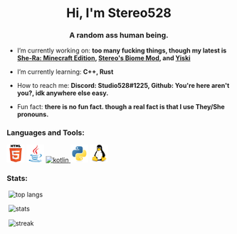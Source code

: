 <h1 align="center">Hi, I'm Stereo528</h1>
<h3 align="center">A random ass human being.</h3>

- I’m currently working on: **too many fucking things, though my latest is [She-Ra: Minecraft Edition](https://github.com/Stereo528/SRME), [Stereo's Biome Mod](https://github.com/Stereo528/StereosBiomeMod), and [Yiski](https://github.com/asoji/Yiski)**

- I’m currently learning: **C++, Rust**

- How to reach me: **Discord: Studio528#1225, Github: You're here aren't you?, idk anywhere else easy.**

- Fun fact: **there is no fun fact. though a real fact is that I use They/She pronouns.**

<p align="left">
</p>

<h3 align="left">Languages and Tools:</h3>
<p align="left"> <a href="https://www.w3.org/html/" target="_blank" rel="noreferrer"> <img src="https://raw.githubusercontent.com/devicons/devicon/master/icons/html5/html5-original-wordmark.svg" alt="html5" width="40" height="40"/></a> <a href="https://www.java.com" target="_blank" rel="noreferrer"> <img src="https://raw.githubusercontent.com/devicons/devicon/master/icons/java/java-original.svg" alt="java" width="40" height="40"/></a> <a href="https://kotlinlang.org" target="_blank" rel="noreferrer"> <img src="https://www.vectorlogo.zone/logos/kotlinlang/kotlinlang-icon.svg" alt="kotlin" width="40" height="40"/></a><a href="https://www.python.org" target="_blank" rel="noreferrer"> <img src="https://raw.githubusercontent.com/devicons/devicon/master/icons/python/python-original.svg" alt="python" width="40" height="40"/></a> <a href="https://www.linux.org/" target="_blank" rel="noreferrer"> <img src="https://raw.githubusercontent.com/devicons/devicon/master/icons/linux/linux-original.svg" alt="linux" width="40" height="40"/> </a></p>

<h3 align="left"> Stats:</h3>

<p>&nbsp;<img align="center" src="https://github-readme-stats.vercel.app/api/top-langs/?username=Stereo528" alt="top langs"></p>

<p>&nbsp;<img align="center" src="https://github-readme-stats.vercel.app/api?username=stereo528&show_icons=true&locale=en" alt="stats" /></p>

<p>&nbsp;<img align="center" src="https://github-readme-streak-stats.herokuapp.com/?user=stereo528&" alt="streak" /></p>
